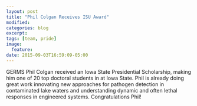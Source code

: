 ```yaml
---
layout: post
title: "Phil Colgan Receives ISU Award"
modified:
categories: blog
excerpt:
tags: [team, pride]
image:
  feature:
date: 2015-09-03T16:59:09-05:00
---
```


GERMS Phil Colgan received an Iowa State Presidential Scholarship, making him one of 20 top doctoral students in at Iowa State.  Phil is already doing great work innovating new approaches for pathogen detection in contaminated lake waters and understanding dynamic and often lethal responses in engineered systems.  Congratulations Phil!



